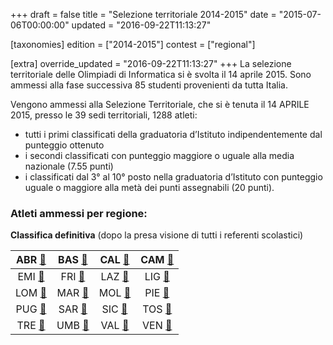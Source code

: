 +++
draft = false
title = "Selezione territoriale 2014-2015"
date = "2015-07-06T00:00:00"
updated = "2016-09-22T11:13:27"

[taxonomies]
edition = ["2014-2015"]
contest = ["regional"]

[extra]
override_updated = "2016-09-22T11:13:27"
+++
La selezione territoriale delle Olimpiadi di Informatica si è svolta il 14 aprile 2015. Sono ammessi alla fase successiva 85 studenti provenienti da tutta Italia.

<!-- more -->

Vengono ammessi alla Selezione Territoriale, che si è tenuta il 14 APRILE 2015, presso le 39 sedi territoriali, 1288 atleti:

- tutti i primi classificati della graduatoria d’Istituto indipendentemente dal punteggio ottenuto
- i secondi classificati con punteggio maggiore o uguale alla media nazionale (7.55 punti)
- i classificati dal 3° al 10° posto nella graduatoria d’Istituto con punteggio uguale o maggiore alla metà dei punti assegnabili (20 punti).

### Atleti ammessi per regione:

**Classifica definitiva** (dopo la presa visione di tutti i referenti scolastici)

| ABR [🔗](/oldsite/82/abr2015.pdf)  | BAS [🔗](/oldsite/82/bas2015.pdf)  | CAL [🔗](/oldsite/82/cal2015.pdf)  | CAM [🔗](/oldsite/82/cam_2015.pdf) |
| :--------------------------------: | :------------------------------: | :------------------------------: | :------------------------------: |
| EMI [🔗](/oldsite/82/emi_2015.pdf) | FRI [🔗](/oldsite/82/fvg_2015.pdf) | LAZ [🔗](/oldsite/82/laz2015.pdf)  | LIG [🔗](/oldsite/82/lig2015.pdf)  |
| LOM [🔗](/oldsite/82/lom_2015.pdf) | MAR [🔗](/oldsite/82/mar2015.pdf)  | MOL [🔗](/oldsite/82/mol2015.pdf)  | PIE [🔗](/oldsite/82/pie_2015.pdf) |
| PUG [🔗](/oldsite/82/pug2015.pdf)  | SAR [🔗](/oldsite/82/sar2015.pdf)  | SIC [🔗](/oldsite/82/sic_2015.pdf) | TOS [🔗](/oldsite/82/tos_2015.pdf) |
| TRE [🔗](/oldsite/82/tre2015.pdf)  | UMB [🔗](/oldsite/82/umb2015.pdf)  | VAL [🔗](/oldsite/82/val2015.pdf)  | VEN [🔗](/oldsite/82/ven_2015.pdf) |
